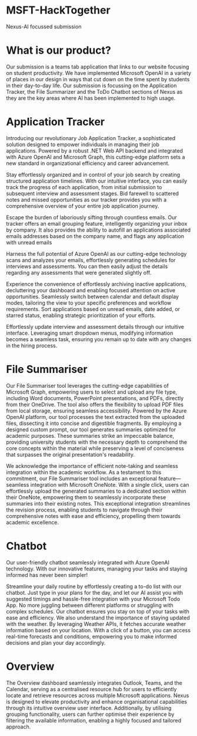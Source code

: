 # MSFT-HackTogether
Nexus-AI focussed submission

# What is our product?
Our submission is a teams tab application that links to our website focusing on student productivity.
We have implemented Microsoft OpenAI in a variety of places in our design in ways that cut down on the time spent by students in their day-to-day life.
Our submission is focussing on the Application Tracker, the File Summarizer and the ToDo Chatbot sections of Nexus as they are the key areas where AI has been implemented to high usage.

# Application Tracker
Introducing our revolutionary Job Application Tracker, a sophisticated solution designed to empower individuals in managing their job applications. Powered by a robust .NET Web API backend and integrated with Azure OpenAI and Microsoft Graph, this cutting-edge platform sets a new standard in organizational efficiency and career advancement.

Stay effortlessly organized and in control of your job search by creating structured application timelines. With our intuitive interface, you can easily track the progress of each application, from initial submission to subsequent interview and assessment stages. Bid farewell to scattered notes and missed opportunities as our tracker provides you with a comprehensive overview of your entire job application journey.

Escape the burden of laboriously sifting through countless emails. Our tracker offers an email grouping feature, intelligently organizing your inbox by company. It also provides the ability to autofill an applications associated emails addresses based on the company name, and flags any application with unread emails

Harness the full potential of Azure OpenAI as our cutting-edge technology scans and analyzes your emails, effortlessly generating schedules for interviews and assessments. You can then easily adjust the details regarding any assessments that were generated slightly off.

Experience the convenience of effortlessly archiving inactive applications, decluttering your dashboard and enabling focused attention on active opportunities. Seamlessly switch between calendar and default display modes, tailoring the view to your specific preferences and workflow requirements. Sort applications based on unread emails, date added, or starred status, enabling strategic prioritization of your efforts.

Effortlessly update interview and assessment details through our intuitive interface. Leveraging smart dropdown menus, modifying information becomes a seamless task, ensuring you remain up to date with any changes in the hiring process.

# File Summariser
Our File Summariser tool leverages the cutting-edge capabilities of Microsoft Graph, empowering users to select and upload any file type, including Word documents, PowerPoint presentations, and PDFs, directly from their OneDrive. The tool also offers the flexibility to upload PDF files from local storage, ensuring seamless accessibility. Powered by the Azure OpenAI platform, our tool processes the text extracted from the uploaded files, dissecting it into concise and digestible fragments. By employing a designed custom prompt, our tool generates summaries optimized for academic purposes. These summaries strike an impeccable balance, providing university students with the necessary depth to comprehend the core concepts within the material while preserving a level of conciseness that surpasses the original presentation's readability.

We acknowledge the importance of efficient note-taking and seamless integration within the academic workflow. As a testament to this commitment, our File Summariser tool includes an exceptional feature—seamless integration with Microsoft OneNote. With a single click, users can effortlessly upload the generated summaries to a dedicated section within their OneNote, empowering them to seamlessly incorporate these summaries into their existing notes. This exceptional integration streamlines the revision process, enabling students to navigate through their comprehensive notes with ease and efficiency, propelling them towards academic excellence.


# Chatbot
Our user-friendly chatbot seamlessly integrated with Azure OpenAI technology. With our innovative features, managing your tasks and staying informed has never been simpler! 

Streamline your daily routine by effortlessly creating a to-do list with our chatbot. Just type in your plans for the day, and let our AI assist you with suggested timings and hassle-free integration with your Microsoft Todo App. No more juggling between different platforms or struggling with complex schedules. Our chatbot ensures you stay on top of your tasks with ease and efficiency. We also understand the importance of staying updated with the weather. By leveraging Weather APIs, it fetches accurate weather information based on your location. With a click of a button, you can access real-time forecasts and conditions, empowering you to make informed decisions and plan your day accordingly.

# Overview
The Overview dashboard seamlessly integrates Outlook, Teams, and the Calendar, serving as a centralised resource hub for users to efficiently locate and retrieve resources across multiple Microsoft applications. Nexus is designed to elevate productivity and enhance organisational capabilities through its intuitive overview user interface. Additionally, by utilising grouping functionality, users can further optimise their experience by filtering the available information, enabling a highly focused and tailored approach.
